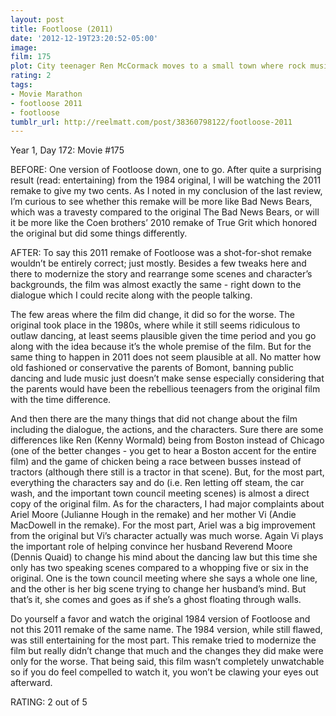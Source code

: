 ```yaml
---
layout: post
title: Footloose (2011)
date: '2012-12-19T23:20:52-05:00'
image: 
film: 175
plot: City teenager Ren McCormack moves to a small town where rock music and dancing have been banned, and his rebellious spirit shakes up the populace.
rating: 2
tags:
- Movie Marathon
- footloose 2011
- footloose
tumblr_url: http://reelmatt.com/post/38360798122/footloose-2011
---
```


Year 1, Day 172: Movie #175

BEFORE: One version of Footloose down, one to go. After quite a surprising result (read: entertaining) from the 1984 original, I will be watching the 2011 remake to give my two cents. As I noted in my conclusion of the last review, I’m curious to see whether this remake will be more like Bad News Bears, which was a travesty compared to the original The Bad News Bears, or will it be more like the Coen brothers’ 2010 remake of True Grit which honored the original but did some things differently.

AFTER: To say this 2011 remake of Footloose was a shot-for-shot remake wouldn’t be entirely correct; just mostly. Besides a few tweaks here and there to modernize the story and rearrange some scenes and character’s backgrounds, the film was almost exactly the same - right down to the dialogue which I could recite along with the people talking.

The few areas where the film did change, it did so for the worse. The original took place in the 1980s, where while it still seems ridiculous to outlaw dancing, at least seems plausible given the time period and you go along with the idea because it’s the whole premise of the film. But for the same thing to happen in 2011 does not seem plausible at all. No matter how old fashioned or conservative the parents of Bomont, banning public dancing and lude music just doesn’t make sense especially considering that the parents would have been the rebellious teenagers from the original film with the time difference.

And then there are the many things that did not change about the film including the dialogue, the actions, and the characters. Sure there are some differences like Ren (Kenny Wormald) being from Boston instead of Chicago (one of the better changes - you get to hear a Boston accent for the entire film) and the game of chicken being a race between busses instead of tractors (although there still is a tractor in that scene). But, for the most part, everything the characters say and do (i.e. Ren letting off steam, the car wash, and the important town council meeting scenes) is almost a direct copy of the original film. As for the characters, I had major complaints about Ariel Moore (Julianne Hough in the remake) and her mother Vi (Andie MacDowell in the remake). For the most part, Ariel was a big improvement from the original but Vi’s character actually was much worse. Again Vi plays the important role of helping convince her husband Reverend Moore (Dennis Quaid) to change his mind about the dancing law but this time she only has two speaking scenes compared to a whopping five or six in the original. One is the town council meeting where she says a whole one line, and the other is her big scene trying to change her husband’s mind. But that’s it, she comes and goes as if she’s a ghost floating through walls.

Do yourself a favor and watch the original 1984 version of Footloose and not this 2011 remake of the same name. The 1984 version, while still flawed, was still entertaining for the most part. This remake tried to modernize the film but really didn’t change that much and the changes they did make were only for the worse. That being said, this film wasn’t completely unwatchable so if you do feel compelled to watch it, you won’t be clawing your eyes out afterward.

RATING: 2 out of 5
